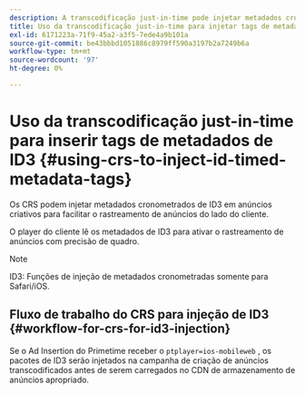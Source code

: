 ```yaml
---
description: A transcodificação just-in-time pode injetar metadados cronometrados da ID3 em anúncios criativos para facilitar o rastreamento de anúncios do lado do cliente.
title: Uso da transcodificação just-in-time para injetar tags de metadados de ID3
exl-id: 6171223a-71f9-45a2-a3f5-7ede4a9b101a
source-git-commit: be43bbbd1051886c8979ff590a3197b2a7249b6a
workflow-type: tm+mt
source-wordcount: '97'
ht-degree: 0%

---
```


# Uso da transcodificação just-in-time para inserir tags de metadados de ID3 {#using-crs-to-inject-id-timed-metadata-tags}

Os CRS podem injetar metadados cronometrados de ID3 em anúncios criativos para facilitar o rastreamento de anúncios do lado do cliente.

O player do cliente lê os metadados de ID3 para ativar o rastreamento de anúncios com precisão de quadro.

>[!NOTE]
>
>ID3: Funções de injeção de metadados cronometradas somente para Safari/iOS.

## Fluxo de trabalho do CRS para injeção de ID3 {#workflow-for-crs-for-id3-injection}

Se o Ad Insertion do Primetime receber o `ptplayer=ios-mobileweb` , os pacotes de ID3 serão injetados na campanha de criação de anúncios transcodificados antes de serem carregados no CDN de armazenamento de anúncios apropriado.

